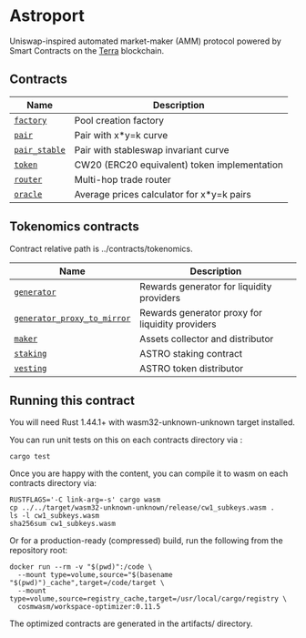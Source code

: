 # Astroport

Uniswap-inspired automated market-maker (AMM) protocol powered by Smart Contracts on the [Terra](https://terra.money) blockchain.

## Contracts

| Name                                                       | Description                                  |
| ---------------------------------------------------------- | -------------------------------------------- |
| [`factory`](contracts/factory)                             | Pool creation factory                        |
| [`pair`](contracts/pair)                                   | Pair with x*y=k curve                        |
| [`pair_stable`](contracts/pair_stable)                     | Pair with stableswap invariant curve         |
| [`token`](contracts/token)                                 | CW20 (ERC20 equivalent) token implementation |
| [`router`](contracts/router)                               | Multi-hop trade router                       |
| [`oracle`](contracts/periphery/oracle)                     | Average prices calculator for x*y=k pairs    |

## Tokenomics contracts

Contract relative path is ../contracts/tokenomics.

| Name                                                       | Description                                      |
| ---------------------------------------------------------- | ------------------------------------------------ |
| [`generator`](generator)                                   | Rewards generator for liquidity providers        |
| [`generator_proxy_to_mirror`](generator_proxy_to_mirror)   | Rewards generator proxy for liquidity providers  |
| [`maker`](maker)                                           | Assets collector and distributor                 |
| [`staking`](staking)                                       | ASTRO staking contract                           |
| [`vesting`](vesting)                                       | ASTRO token distributor                          |

## Running this contract

You will need Rust 1.44.1+ with wasm32-unknown-unknown target installed.

You can run unit tests on this on each contracts directory via :

```
cargo test
```

Once you are happy with the content, you can compile it to wasm on each contracts directory via:

```
RUSTFLAGS='-C link-arg=-s' cargo wasm
cp ../../target/wasm32-unknown-unknown/release/cw1_subkeys.wasm .
ls -l cw1_subkeys.wasm
sha256sum cw1_subkeys.wasm
```

Or for a production-ready (compressed) build, run the following from the repository root:

```
docker run --rm -v "$(pwd)":/code \
  --mount type=volume,source="$(basename "$(pwd)")_cache",target=/code/target \
  --mount type=volume,source=registry_cache,target=/usr/local/cargo/registry \
  cosmwasm/workspace-optimizer:0.11.5
```

The optimized contracts are generated in the artifacts/ directory.

